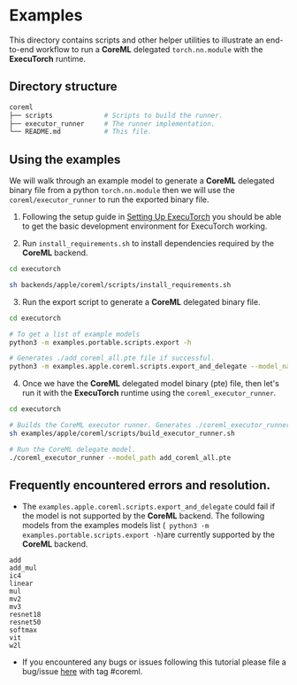 # Examples

This directory contains scripts and other helper utilities to illustrate an end-to-end workflow to run a **CoreML** delegated `torch.nn.module` with the **ExecuTorch** runtime.


## Directory structure
```bash
coreml
├── scripts             # Scripts to build the runner.
├── executor_runner     # The runner implementation.
└── README.md           # This file.
```

## Using the examples

We will walk through an example model to generate a **CoreML** delegated binary file from a python `torch.nn.module` then we will use the `coreml/executor_runner` to run the exported binary file.

1. Following the setup guide in [Setting Up ExecuTorch](/docs/source/getting-started-setup.md)
you should be able to get the basic development environment for ExecuTorch working.

2. Run `install_requirements.sh` to install dependencies required by the **CoreML** backend.

```bash
cd executorch

sh backends/apple/coreml/scripts/install_requirements.sh

```

3. Run the export script to generate a **CoreML** delegated binary file.

```bash
cd executorch

# To get a list of example models
python3 -m examples.portable.scripts.export -h

# Generates ./add_coreml_all.pte file if successful.
python3 -m examples.apple.coreml.scripts.export_and_delegate --model_name add
```

4. Once we have the **CoreML** delegated model binary (pte) file, then let's run it with the **ExecuTorch** runtime using the `coreml_executor_runner`.

```bash
cd executorch

# Builds the CoreML executor runner. Generates ./coreml_executor_runner if successful.
sh examples/apple/coreml/scripts/build_executor_runner.sh

# Run the CoreML delegate model.
./coreml_executor_runner --model_path add_coreml_all.pte
```

## Frequently encountered errors and resolution.
- The `examples.apple.coreml.scripts.export_and_delegate` could fail if the model is not supported by the **CoreML** backend. The following models from the examples models list (` python3 -m examples.portable.scripts.export -h`)are currently supported by the **CoreML** backend.

```
add
add_mul
ic4
linear
mul
mv2
mv3
resnet18
resnet50
softmax
vit
w2l
```

- If you encountered any bugs or issues following this tutorial please file a bug/issue [here](https://github.com/pytorch/executorch/issues) with tag #coreml.
